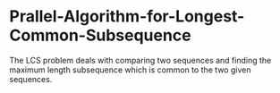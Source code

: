 # Prallel-Algorithm-for-Longest-Common-Subsequence
The LCS problem deals with comparing two sequences and finding the maximum length subsequence which is common to the two given sequences.
